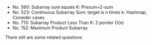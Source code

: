 * No. 560: Subarray sum equals K: Presum+2-sum
* No. 523: Continuous Subarray Sum: target is n times k: Hashmap, Consider cases
* No. 713: Subarray Product Less Than K: 2 pointer O\(n\)
* No. 152: Maximum Product Subarray



There still are some related questions



